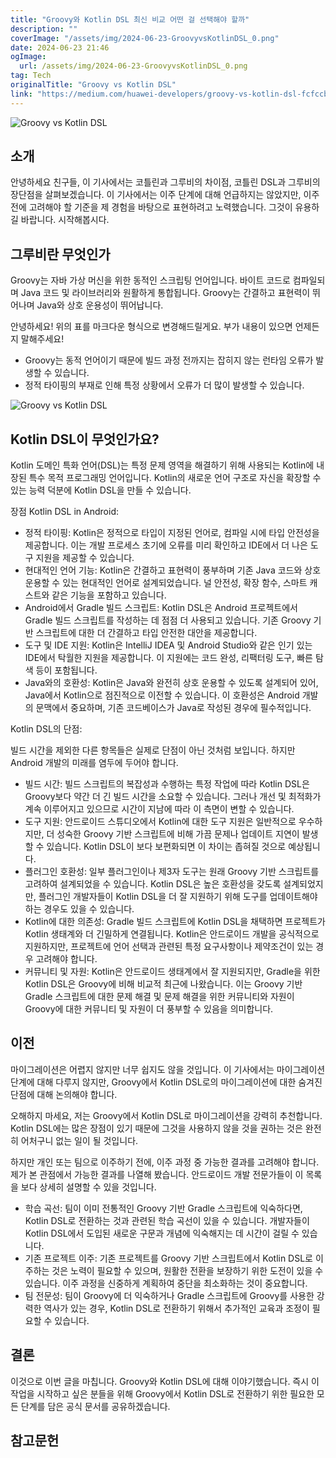 ```yaml
---
title: "Groovy와 Kotlin DSL 최신 비교 어떤 걸 선택해야 할까"
description: ""
coverImage: "/assets/img/2024-06-23-GroovyvsKotlinDSL_0.png"
date: 2024-06-23 21:46
ogImage:
  url: /assets/img/2024-06-23-GroovyvsKotlinDSL_0.png
tag: Tech
originalTitle: "Groovy vs Kotlin DSL"
link: "https://medium.com/huawei-developers/groovy-vs-kotlin-dsl-fcfccb9a3693"
---
```


![Groovy vs Kotlin DSL](/assets/img/2024-06-23-GroovyvsKotlinDSL_0.png)

## 소개

안녕하세요 친구들, 이 기사에서는 코틀린과 그루비의 차이점, 코틀린 DSL과 그루비의 장단점을 살펴보겠습니다. 이 기사에서는 이주 단계에 대해 언급하지는 않았지만, 이주 전에 고려해야 할 기준을 제 경험을 바탕으로 표현하려고 노력했습니다. 그것이 유용하길 바랍니다. 시작해봅시다.

## 그루비란 무엇인가

<div class="content-ad"></div>

Groovy는 자바 가상 머신을 위한 동적인 스크립팅 언어입니다. 바이트 코드로 컴파일되며 Java 코드 및 라이브러리와 원활하게 통합됩니다. Groovy는 간결하고 표현력이 뛰어나며 Java와 상호 운용성이 뛰어납니다.

안녕하세요! 위의 표를 마크다운 형식으로 변경해드릴게요. 부가 내용이 있으면 언제든지 말해주세요!

<div class="content-ad"></div>

- Groovy는 동적 언어이기 때문에 빌드 과정 전까지는 잡히지 않는 런타임 오류가 발생할 수 있습니다.
- 정적 타이핑의 부재로 인해 특정 상황에서 오류가 더 많이 발생할 수 있습니다.

![Groovy vs Kotlin DSL](/assets/img/2024-06-23-GroovyvsKotlinDSL_1.png)

## Kotlin DSL이 무엇인가요?

Kotlin 도메인 특화 언어(DSL)는 특정 문제 영역을 해결하기 위해 사용되는 Kotlin에 내장된 특수 목적 프로그래밍 언어입니다. Kotlin의 새로운 언어 구조로 자신을 확장할 수 있는 능력 덕분에 Kotlin DSL을 만들 수 있습니다.

<div class="content-ad"></div>

장점 Kotlin DSL in Android:

- 정적 타이핑: Kotlin은 정적으로 타입이 지정된 언어로, 컴파일 시에 타입 안전성을 제공합니다. 이는 개발 프로세스 초기에 오류를 미리 확인하고 IDE에서 더 나은 도구 지원을 제공할 수 있습니다.
- 현대적인 언어 기능: Kotlin은 간결하고 표현력이 풍부하며 기존 Java 코드와 상호 운용할 수 있는 현대적인 언어로 설계되었습니다. 널 안전성, 확장 함수, 스마트 캐스트와 같은 기능을 포함하고 있습니다.
- Android에서 Gradle 빌드 스크립트: Kotlin DSL은 Android 프로젝트에서 Gradle 빌드 스크립트를 작성하는 데 점점 더 사용되고 있습니다. 기존 Groovy 기반 스크립트에 대한 더 간결하고 타입 안전한 대안을 제공합니다.
- 도구 및 IDE 지원: Kotlin은 IntelliJ IDEA 및 Android Studio와 같은 인기 있는 IDE에서 탁월한 지원을 제공합니다. 이 지원에는 코드 완성, 리팩터링 도구, 빠른 탐색 등이 포함됩니다.
- Java와의 호환성: Kotlin은 Java와 완전히 상호 운용할 수 있도록 설계되어 있어, Java에서 Kotlin으로 점진적으로 이전할 수 있습니다. 이 호환성은 Android 개발의 문맥에서 중요하며, 기존 코드베이스가 Java로 작성된 경우에 필수적입니다.

Kotlin DSL의 단점:

빌드 시간을 제외한 다른 항목들은 실제로 단점이 아닌 것처럼 보입니다. 하지만 Android 개발의 미래를 염두에 두어야 합니다.

<div class="content-ad"></div>

- 빌드 시간: 빌드 스크립트의 복잡성과 수행하는 특정 작업에 따라 Kotlin DSL은 Groovy보다 약간 더 긴 빌드 시간을 소요할 수 있습니다. 그러나 개선 및 최적화가 계속 이루어지고 있으므로 시간이 지남에 따라 이 측면이 변할 수 있습니다.
- 도구 지원: 안드로이드 스튜디오에서 Kotlin에 대한 도구 지원은 일반적으로 우수하지만, 더 성숙한 Groovy 기반 스크립트에 비해 가끔 문제나 업데이트 지연이 발생할 수 있습니다. Kotlin DSL이 보다 보편화되면 이 차이는 좁혀질 것으로 예상됩니다.
- 플러그인 호환성: 일부 플러그인이나 제3자 도구는 원래 Groovy 기반 스크립트를 고려하여 설계되었을 수 있습니다. Kotlin DSL은 높은 호환성을 갖도록 설계되었지만, 플러그인 개발자들이 Kotlin DSL을 더 잘 지원하기 위해 도구를 업데이트해야 하는 경우도 있을 수 있습니다.
- Kotlin에 대한 의존성: Gradle 빌드 스크립트에 Kotlin DSL을 채택하면 프로젝트가 Kotlin 생태계와 더 긴밀하게 연결됩니다. Kotlin은 안드로이드 개발을 공식적으로 지원하지만, 프로젝트에 언어 선택과 관련된 특정 요구사항이나 제약조건이 있는 경우 고려해야 합니다.
- 커뮤니티 및 자원: Kotlin은 안드로이드 생태계에서 잘 지원되지만, Gradle을 위한 Kotlin DSL은 Groovy에 비해 비교적 최근에 나왔습니다. 이는 Groovy 기반 Gradle 스크립트에 대한 문제 해결 및 문제 해결을 위한 커뮤니티와 자원이 Groovy에 대한 커뮤니티 및 자원이 더 풍부할 수 있음을 의미합니다.

## 이전

마이그레이션은 어렵지 않지만 너무 쉽지도 않을 것입니다. 이 기사에서는 마이그레이션 단계에 대해 다루지 않지만, Groovy에서 Kotlin DSL로의 마이그레이션에 대한 숨겨진 단점에 대해 논의해야 합니다.

오해하지 마세요, 저는 Groovy에서 Kotlin DSL로 마이그레이션을 강력히 추천합니다. Kotlin DSL에는 많은 장점이 있기 때문에 그것을 사용하지 않을 것을 권하는 것은 완전히 어처구니 없는 일이 될 것입니다.

<div class="content-ad"></div>

하지만 개인 또는 팀으로 이주하기 전에, 이주 과정 중 가능한 결과를 고려해야 합니다. 제가 본 관점에서 가능한 결과를 나열해 봤습니다. 안드로이드 개발 전문가들이 이 목록을 보다 상세히 설명할 수 있을 것입니다.

- 학습 곡선: 팀이 이미 전통적인 Groovy 기반 Gradle 스크립트에 익숙하다면, Kotlin DSL로 전환하는 것과 관련된 학습 곡선이 있을 수 있습니다. 개발자들이 Kotlin DSL에서 도입된 새로운 구문과 개념에 익숙해지는 데 시간이 걸릴 수 있습니다.
- 기존 프로젝트 이주: 기존 프로젝트를 Groovy 기반 스크립트에서 Kotlin DSL로 이주하는 것은 노력이 필요할 수 있으며, 원활한 전환을 보장하기 위한 도전이 있을 수 있습니다. 이주 과정을 신중하게 계획하여 중단을 최소화하는 것이 중요합니다.
- 팀 전문성: 팀이 Groovy에 더 익숙하거나 Gradle 스크립트에 Groovy를 사용한 강력한 역사가 있는 경우, Kotlin DSL로 전환하기 위해서 추가적인 교육과 조정이 필요할 수 있습니다.

## 결론

이것으로 이번 글을 마칩니다. Groovy와 Kotlin DSL에 대해 이야기했습니다. 즉시 이 작업을 시작하고 싶은 분들을 위해 Groovy에서 Kotlin DSL로 전환하기 위한 필요한 모든 단계를 담은 공식 문서를 공유하겠습니다.

<div class="content-ad"></div>

## 참고문헌
